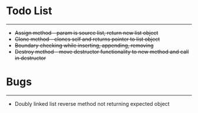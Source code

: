 # Todo List
-----------
* ~~Assign method - param is source list, return new list object~~
* ~~Clone method - clones self and returns pointer to list object~~
* ~~Boundary checking while inserting, appending, removing~~
* ~~Destroy method - move destructor functionality to new method and call in destructor~~

# Bugs
--------
* Doubly linked list reverse method not returning expected object
